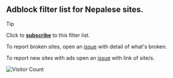 ## Adblock filter list for Nepalese sites. 

>[!TIP]
Click to [**subscribe**](https://subscribe.adblockplus.org/?location=https://raw.githubusercontent.com/nehubuser/Nepal-Filters/master/Nepal%20Filters.txt&title=Nepal%20Filters) to this filter list.  


To report broken sites, open an [issue](https://github.com/nehubuser/Nepal-Filters/issues/new?template=broken-site-report.md) with detail of what's broken. 

To report new sites with ads open an [issue](https://github.com/nehubuser/Nepal-Filters/issues/new?template=suggest-sites-with-ads-.md) with link of site/s. 


![Visitor Count](https://profile-counter.glitch.me/nehubuser/count.svg) 
